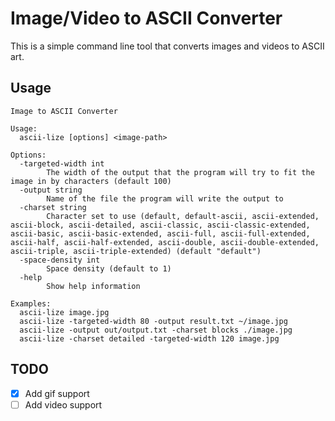 # Image/Video to ASCII Converter

This is a simple command line tool that converts images and videos to ASCII art.

## Usage

```
Image to ASCII Converter

Usage:
  ascii-lize [options] <image-path>

Options:
  -targeted-width int
        The width of the output that the program will try to fit the image in by characters (default 100)
  -output string
        Name of the file the program will write the output to
  -charset string
        Character set to use (default, default-ascii, ascii-extended, ascii-block, ascii-detailed, ascii-classic, ascii-classic-extended, ascii-basic, ascii-basic-extended, ascii-full, ascii-full-extended, ascii-half, ascii-half-extended, ascii-double, ascii-double-extended, ascii-triple, ascii-triple-extended) (default "default")
  -space-density int
        Space density (default to 1)
  -help
        Show help information

Examples:
  ascii-lize image.jpg
  ascii-lize -targeted-width 80 -output result.txt ~/image.jpg
  ascii-lize -output out/output.txt -charset blocks ./image.jpg
  ascii-lize -charset detailed -targeted-width 120 image.jpg
```

## TODO

- [x] Add gif support
- [ ] Add video support
